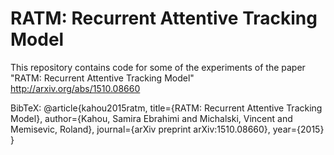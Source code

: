 # RATM: Recurrent Attentive Tracking Model

This repository contains code for some of the experiments of the paper "RATM: Recurrent Attentive Tracking Model"
http://arxiv.org/abs/1510.08660

BibTeX:
@article{kahou2015ratm,
  title={RATM: Recurrent Attentive Tracking Model},
  author={Kahou, Samira Ebrahimi and Michalski, Vincent and Memisevic, Roland},
  journal={arXiv preprint arXiv:1510.08660},
  year={2015}
}
